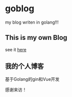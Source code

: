 # goblog
my blog writen in golang!!!

## This is my own Blog

see it [here](https://blog.lrenj.top)

## 我的个人博客

基于Golang的gin和Vue开发

感谢来访！